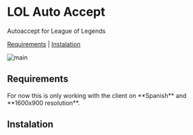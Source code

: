 # LOL Auto Accept
Autoaccept for League of Legends


<a href="#requirements">Requirements</a>
<a>  |  </a>
<a href="#instalation">Instalation</a>

![main](https://github.com/manchas73/lol_autoaccept/assets/46001842/a3c08759-0bb0-46f0-98b4-7bc35d5792dc)







<h2>Requirements</h2>
For now this is only working with the client on **Spanish** and **1600x900 resolution**.
<h2>Instalation</h2>
